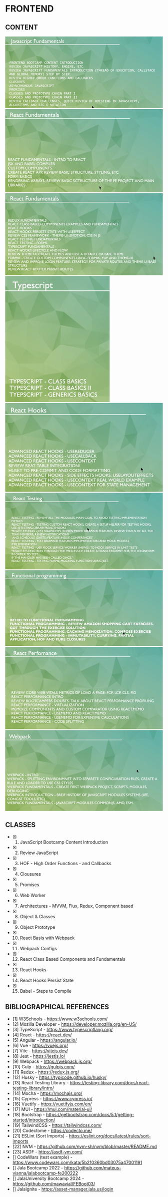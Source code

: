 # FRONTEND

## CONTENT

![JavaScript Fundamentals](assets/images/js_fundamentals.png)
![React Fundamentals - part 1](assets/images/react_fundamentals_part1.png)
![React Fundamentals - part 2](assets/images/react_fundamentals_part2.png)
![Typescript](assets/images/typescript.png)
![React Hooks](assets/images/react_hooks.png)
![React Testing](assets/images/react_testing.png)
![Functional Programming](assets/images/functional_programming.png)
![React Performance](assets/images/react_performance.png)
![Webpack](assets/images/webpack.png)

## CLASSES

- [x] 1. JavaScript Bootcamp Content Introduction
- [x] 2. Review JavaScript
- [x] 3. HOF - High Order Functions - and Callbacks
- [x] 4. Clousures
- [x] 5. Promises
- [x] 6. Web Worker
- [x] 7. Architectures - MVVM, Flux, Redux, Component based
- [x] 8. Object & Classes
- [x] 9. Object Prototype
- [x] 10. React Basis with Webpack
- [x] 11. Webpack Configs
- [x] 12. React Class Based Components and Fundamentals
- [x] 13. React Hooks
- [x] 14. React Hooks Persist State
- [x] 15. Babel - Steps to Compile

## BIBLIOGRAPHICAL REFERENCES

- [1] W3Schools - https://www.w3schools.com/
- [2] Mozilla Developer - https://developer.mozilla.org/en-US/
- [3] TypeScript - https://www.typescriptlang.org/
- [4] React - https://react.dev/
- [5] Angular - https://angular.io/
- [6] Vue - https://vuejs.org/
- [7] Vite - https://vitejs.dev/
- [8] Jest - https://jestjs.io/
- [9] Webpack - https://webpack.js.org/
- [10] Gulp - https://gulpjs.com/
- [11] Redux - https://redux.js.org/
- [12] Husky - https://typicode.github.io/husky/
- [13] React Testing Library - https://testing-library.com/docs/react-testing-library/intro/
- [14] Mocha - https://mochajs.org/
- [15] Cypress - https://www.cypress.io/
- [16] Vuetify - https://vuetifyjs.com/en/
- [17] MUI - https://mui.com/material-ui/
- [18] Bootstrap - https://getbootstrap.com/docs/5.1/getting-started/introduction/
- [19] TailwindCSS - https://tailwindcss.com/
- [20] Codectome - https://codecto.me/
- [21] ESLint (Sort Imports) - https://eslint.org/docs/latest/rules/sort-imports
- [22] NVM - https://github.com/nvm-sh/nvm/blob/master/README.md
- [23] ASDF - https://asdf-vm.com/
- [] CodeWars (test example) - https://www.codewars.com/kata/5b210360bd03075a47001191
- [] Jala Bootcamp 2022 - https://github.com/mateus-vianna/jalabootcamp-fe200222
- [] JalaUniversity Bootcamp 2024 - https://github.com/mawavial/FEBoot03/
- [] JalaIgnite - https://asset-manager.jala.us/login
